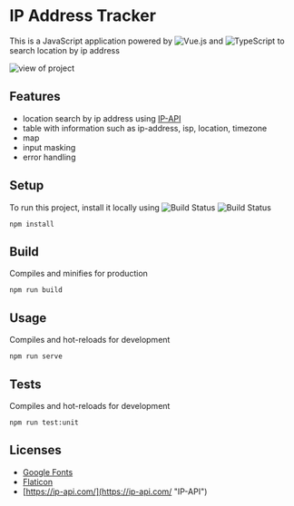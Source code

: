 # IP Address Tracker

This is a JavaScript application powered by ![Vue.js](https://img.shields.io/badge/vuejs-%2335495e.svg?style=for-the-badge&logo=vuedotjs&logoColor=%234FC08D) and ![TypeScript](https://img.shields.io/badge/typescript-%23007ACC.svg?style=for-the-badge&logo=typescript&logoColor=white) to search location by ip address

![view of project](https://i.ibb.co/zrPqJ8n/Zrzut-ekranu-z-2022-03-05-11-30-11.png)

## Features

- location search by ip address using [IP-API](https://ip-api.com/ "IP-API")
- table with information such as ip-address, isp, location, timezone
- map
- input masking
- error handling

## Setup

To run this project, install it locally using ![Build Status](https://img.shields.io/badge/node-14.16-%23659B60) ![Build Status](https://img.shields.io/badge/npm-6.14-%23CC3534)
```
npm install
```
## Build
Compiles and minifies for production
```
npm run build
```
## Usage
Compiles and hot-reloads for development
```
npm run serve
```
## Tests
Compiles and hot-reloads for development
```
npm run test:unit
```
##  Licenses
- [Google Fonts](https://developers.google.com/fonts/ "Google Fonts")
- [Flaticon](https://www.flaticon.com/ "Flaticon")
- [https://ip-api.com/](https://ip-api.com/ "IP-API")
